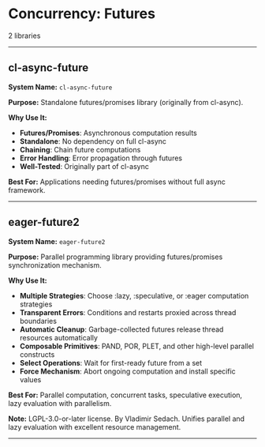 # Concurrency: Futures

2 libraries

---

## cl-async-future

**System Name:** `cl-async-future`

**Purpose:** Standalone futures/promises library (originally from cl-async).

**Why Use It:**
- **Futures/Promises**: Asynchronous computation results
- **Standalone**: No dependency on full cl-async
- **Chaining**: Chain future computations
- **Error Handling**: Error propagation through futures
- **Well-Tested**: Originally part of cl-async

**Best For:** Applications needing futures/promises without full async framework.

---


## eager-future2

**System Name:** `eager-future2`

**Purpose:** Parallel programming library providing futures/promises synchronization mechanism.

**Why Use It:**
- **Multiple Strategies**: Choose :lazy, :speculative, or :eager computation strategies
- **Transparent Errors**: Conditions and restarts proxied across thread boundaries
- **Automatic Cleanup**: Garbage-collected futures release thread resources automatically
- **Composable Primitives**: PAND, POR, PLET, and other high-level parallel constructs
- **Select Operations**: Wait for first-ready future from a set
- **Force Mechanism**: Abort ongoing computation and install specific values

**Best For:** Parallel computation, concurrent tasks, speculative execution, lazy evaluation with parallelism.

**Note:** LGPL-3.0-or-later license. By Vladimir Sedach. Unifies parallel and lazy evaluation with excellent resource management.

---


